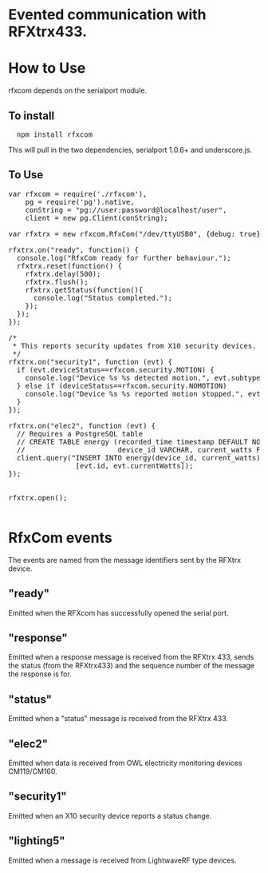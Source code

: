 Evented communication with RFXtrx433.
=====================================

How to Use
==========

rfxcom depends on the serialport module.

To install
----------

<pre>
  npm install rfxcom
</pre>

This will pull in the two dependencies, serialport 1.0.6+ and underscore.js.

To Use
------

<pre>
var rfxcom = require('./rfxcom'),
    pg = require('pg').native,
    conString = "pg://user:password@localhost/user",
    client = new pg.Client(conString);

var rfxtrx = new rfxcom.RfxCom("/dev/ttyUSB0", {debug: true});

rfxtrx.on("ready", function() {
  console.log("RfxCom ready for further behaviour.");
  rfxtrx.reset(function() {
    rfxtrx.delay(500);
    rfxtrx.flush();
    rfxtrx.getStatus(function(){
      console.log("Status completed.");
    });
  });
});

/*
 * This reports security updates from X10 security devices.
 */
rfxtrx.on("security1", function (evt) {
  if (evt.deviceStatus==rfxcom.security.MOTION) {
    console.log("Device %s %s detected motion.", evt.subtype, evt.id);
  } else if (deviceStatus==rfxcom.security.NOMOTION)
    console.log("Device %s %s reported motion stopped.", evt.subtype, evt.id);
  }
});

rfxtrx.on("elec2", function (evt) {
  // Requires a PostgreSQL table
  // CREATE TABLE energy (recorded_time timestamp DEFAULT NOW(),
  //                      device_id VARCHAR, current_watts FLOAT)
  client.query("INSERT INTO energy(device_id, current_watts) values($1, $2)",
                [evt.id, evt.currentWatts]);
});


rfxtrx.open();

</pre>

RfxCom events
=============

The events are named from the message identifiers sent by the RFXtrx device.

"ready"
-------
Emitted when the RFXcom has successfully opened the serial port.

"response"
----------
Emitted when a response message is received from the RFXtrx 433, sends the status
(from the RFXtrx433) and the sequence number of the message the response is for.

"status"
--------
Emitted when a "status" message is received from the RFXtrx 433.

"elec2"
-------
Emitted when data is received from OWL electricity monitoring devices
CM119/CM160.

"security1"
-----------
Emitted when an X10 security device reports a status change.

"lighting5"
-----------
Emitted when a message is received from LightwaveRF type devices.
